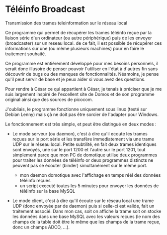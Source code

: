 Téléinfo Broadcast
==================

Transmission des trames teleinformation sur le réseau local

Ce programme qui permet de récupérer les trames téléinfo reçue par la liaison série d'un ordinateur (ou autre périphérique) puis de les envoyer (broadcaster) sur un reseau local. de ce fait, il est possible de récupérer ces informations sur une (ou même plusieurs machines) pour en faire le traitement souhaité.
 
Ce programme est entièrement développé pour mes besoins personnels, il serait donc illusoire de penser pouvoir l'utiliser en l'état à d'autres fin sans découvrir de bugs ou des manques de fonctionnalités. Néamoins, je pense qu'il peut servir de base et je peux aider si vous avez des questions.
 
Pour rendre à César ce qui appartient à César, je tenais à préciser que je me suis largement inspiré de l'excellent site de Domos et de son programme original ainsi que des sources de picocom.
 
J'oubliais, le programme fonctionne uniquement sous linux (testé sur Debian Lenny) mais çà ne doit pas être sorcier de l'adapter pour Windows.
 
Le fonctionnement est très simple, et peut être distingué en deux modes :
  - Le mode serveur (ou daemon), c'est à dire qu'il ecoute les trames reçues sur le port série et les transfère immediatement via une trame UDP sur le réseau local. Petite subtilité, en fait deux trames identiques sont envoyés, une sur le port 1200 et l'autre sur le port 1201, tout simplement parce que mon PC de domotique utilise deux programmes pour traiter les données de téléinfo or deux programmes distincts ne peuvent pas se écouter (binder) simultanément sur le même port.
      - mon daemon domotique avec l'affichage en temps réél des données téléinfo reçues
      - un script executé toutes les 5 minutes pour envoyer les données de téléinfo sur la base MySQL

 
  - Le mode client, c'est à dire qu'il écoute sur le réseau local une trame UDP (donc envoyée par de daemon) puis si celle-ci est valide, fait un traitement associé. Dans mon cas, soit on affiche la trame soit on stocke les données dans une base MySQL avec les valeurs reçues (le nom des champs de la table doit être le même que les champs de la trame reçue, donc un champs ADCO, …).
